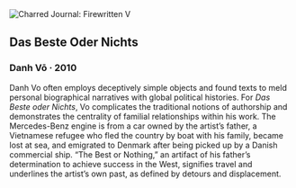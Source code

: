<div class="artwork-of-the-day">
  <div class="container">
    <div class="img-wrapper">
      <img
        src="https://uploads3.wikiart.org/00324/images/danh-vo/das-beste-oder-nichts-2010.jpg!Large.jpg"
        alt="Charred Journal: Firewritten V" />
    </div>
    <div class="artwork-detail">
      <div class="artwork-origin"> 
        <h2 class="artwork-name">Das Beste Oder Nichts</h2>
        <h3 class="artist">
          Danh Vō
                    ·  2010
        </h3>
      </div>
      <p class="description">
        <span class="artwork-description-text ng-binding" ng-bind-html="viewModel.ArtworkOfTheDay.Description | unsafe">Danh Vo often employs deceptively simple objects and found texts to meld personal biographical narratives with global political histories. For <i>Das Beste oder Nichts</i>, Vo complicates the traditional notions of authorship and demonstrates the centrality of familial relationships within his work. The Mercedes-Benz engine is from a car owned by the artist’s father, a Vietnamese refugee who fled the country by boat with his family, became lost at sea, and emigrated to Denmark after being picked up by a Danish commercial ship. “The Best or Nothing,” an artifact of his father’s determination to achieve success in the West, signifies travel and underlines the artist’s own past, as defined by detours and displacement.</span>
                        <div class="text-shadow-container" ng-show="showShadow" style=""></div>
      </p>
    </div>
  </div>

</div>
